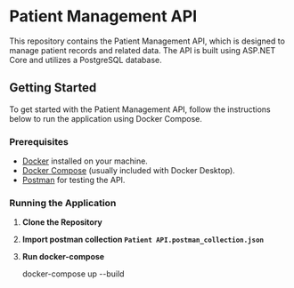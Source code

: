 # Patient Management API

This repository contains the Patient Management API, which is designed to manage patient records and related data. The API is built using ASP.NET Core and utilizes a PostgreSQL database.

## Getting Started

To get started with the Patient Management API, follow the instructions below to run the application using Docker Compose.

### Prerequisites

- [Docker](https://www.docker.com/get-started) installed on your machine.
- [Docker Compose](https://docs.docker.com/compose/install/) (usually included with Docker Desktop).
- [Postman](https://www.postman.com/downloads/) for testing the API.

### Running the Application

1. **Clone the Repository**
2. **Import postman collection `Patient API.postman_collection.json`**
3. **Run docker-compose**

   docker-compose up --build
